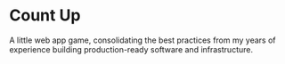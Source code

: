 # Count Up

A little web app game, consolidating the best practices from my years of experience building production-ready software and infrastructure.